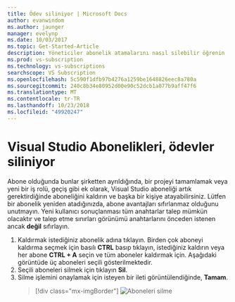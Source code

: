 ```yaml
---
title: Ödev siliniyor | Microsoft Docs
author: evanwindom
ms.author: jaunger
manager: evelynp
ms.date: 10/03/2017
ms.topic: Get-Started-Article
description: Yöneticiler abonelik atamalarını nasıl silebilir öğrenin
ms.prod: vs-subscription
ms.technology: vs-subscriptions
searchscope: VS Subscription
ms.openlocfilehash: 5c590f1dfb97b4276a1259be1648826eec8a780a
ms.sourcegitcommit: 240c8b34e80952d00e90c52dcb1a077b9aff47f6
ms.translationtype: MT
ms.contentlocale: tr-TR
ms.lasthandoff: 10/23/2018
ms.locfileid: "49920247"
---
```

# <a name="deleting-assignments-in-visual-studio-subscriptions"></a>Visual Studio Abonelikleri, ödevler siliniyor

Abone olduğunda bunlar şirketten ayrıldığında, bir projeyi tamamlamak veya yeni bir iş rolü, geçiş gibi ek olarak, Visual Studio aboneliği artık gerektirdiğinde aboneliğini kaldırın ve başka bir kişiye atayabilirsiniz. Lütfen bir abonelik yeniden atadığınızda, abone avantajları sıfırlanmaz olduğunu unutmayın.  Yeni kullanıcı sonuçlanması tüm anahtarlar talep mümkün olacaktır ve talep etme sınırları görünümü anahtarlarını önceden istenen ancak **değil** sıfırlayın. 
1. Kaldırmak istediğiniz abonelik adına tıklayın. Birden çok aboneyi kaldırma seçmek için basılı **CTRL** basıp tıklayın, istediğiniz kaldırın veya her abone **CTRL + A** seçin ve tüm aboneler kaldırmak için. Aşağıdaki görüntüde üç aboneleri seçili gösterilmektedir.
2. Seçili aboneleri silmek için tıklayın **Sil**. 
3. Silme işlemini onaylamak için isteyen bir ileti görüntülendiğinde, **Tamam**. 
   > [!div class="mx-imgBorder"]
   > ![Aboneleri silme](_img/delete-license/delete-subscribers.png)
